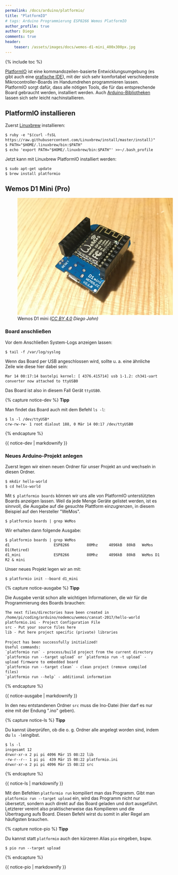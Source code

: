 ```yaml
---
permalink: /docs/arduino/platformio/
title: "PlatformIO"
# tags: Arduino Programmierung ESP8266 Wemos PlatformIO
author_profile: true
author: Diego
comments: true
header:
    teaser: /assets/images/docs/wemos-d1-mini_400x300px.jpg
---
```

{% include toc %}

[PlatformIO](http://platformio.org) ist eine kommandozeilen-basierte Entwicklungsumgebung (es gibt auch eine [grafische IDE](http://platformio.org/get-started/ide)), mit der sich sehr komfortabel verschiedenste Mikrocontroller-Boards im Handumdrehen programmieren lassen. PlatformIO sorgt dafür, dass alle nötigen Tools, die für das entsprechende Board gebraucht werden, installiert werden. Auch [Arduino-Bibliotheken](http://platformio.org/lib) lassen sich sehr leicht nachinstallieren.

## PlatformIO installieren


Zuerst [Linuxbrew](http://linuxbrew.sh/) installieren:

    $ ruby -e "$(curl -fsSL https://raw.githubusercontent.com/Linuxbrew/install/master/install)"
    $ PATH="$HOME/.linuxbrew/bin:$PATH"
    $ echo 'export PATH="$HOME/.linuxbrew/bin:$PATH"' >>~/.bash_profile

Jetzt kann mit Linuxbrew PlatformIO installiert werden:

    $ sudo apt-get update
    $ brew install platformio

## Wemos D1 Mini (Pro)
<figure class="align-center" style="width: 100%;">
	<a href="/assets/images/docs/wemos-d1-mini.jpg"><img src="/assets/images/docs/wemos-d1-mini.jpg" alt="Foto eines Wemos-D1-mini-Boards"></a>
	<figcaption>Wemos D1 mini <i>(<a href="https://creativecommons.org/licenses/by/4.0/">CC BY 4.0</a> Diego Jahn)</i></figcaption>
</figure>

### Board anschließen
Vor dem Anschließen System-Logs anzeigen lassen:

    $ tail -f /var/log/syslog

Wenn das Board per USB angeschlossen wird, sollte u. a. eine ähnliche Zeile wie diese hier dabei sein:

    Mar 14 00:17:14 bastelpi kernel: [ 4376.415714] usb 1-1.2: ch341-uart converter now attached to ttyUSB0

Das Board ist also in diesem Fall Gerät ```ttyUSB0```.

{% capture notice-dev %}
**Tipp**

Man findet das Board auch mit dem Befehl ```ls -l```:

    $ ls -l /dev/ttyUSB*
    crw-rw-rw- 1 root dialout 188, 0 Mär 14 00:17 /dev/ttyUSB0
{% endcapture %}

<div class="notice--info">
  {{ notice-dev | markdownify }}
</div>

### Neues Arduino-Projekt anlegen
Zuerst legen wir einen neuen Ordner für unser Projekt an und wechseln in diesen Ordner.

    $ mkdir hello-world
    $ cd hello-world

Mit ```$ platformio boards``` können wir uns alle von PlatformIO unterstützten Boards anzeigen lassen. Weil da jede Menge Geräte gelistet werden, ist es sinnvoll, die Ausgabe auf die gesuchte Plattform einzugrenzen, in diesem Beispiel auf den Hersteller "WeMos".

    $ platformio boards | grep WeMos

Wir erhalten dann folgende Ausgabe:

    $ platformio boards | grep WeMos
    d1                    ESP8266        80Mhz     4096kB  80kB   WeMos D1(Retired)
    d1_mini               ESP8266        80Mhz     4096kB  80kB   WeMos D1 R2 & mini

Unser neues Projekt legen wir an mit:

    $ platformio init --board d1_mini

{% capture notice-ausgabe %}
**Tipp**

Die Ausgabe verrät schon alle wichtigen Informationen, die wir für die Programmierung des Boards brauchen:

    The next files/directories have been created in /home/pi/coding/arduino/nodemcu/wemos/cansat-2017/hello-world
    platformio.ini - Project Configuration File
    src - Put your source files here
    lib - Put here project specific (private) libraries

    Project has been successfully initialized!
    Useful commands:
    `platformio run` - process/build project from the current directory
    `platformio run --target upload` or `platformio run -t upload` - upload firmware to embedded board
    `platformio run --target clean` - clean project (remove compiled files)
    `platformio run --help` - additional information
{% endcapture %}

<div class="notice--info">
  {{ notice-ausgabe | markdownify }}
</div>

In den neu entstandenen Ordner ```src``` muss die Ino-Datei (hier darf es nur eine mit der Endung ".ino" geben).

{% capture notice-ls %}
**Tipp**

Du kannst überprüfen, ob die o. g. Ordner alle angelegt worden sind, indem du ```ls -l```eingibst.

    $ ls -l
    insgesamt 12
    drwxr-xr-x 2 pi pi 4096 Mär 15 08:22 lib
    -rw-r--r-- 1 pi pi  439 Mär 15 08:22 platformio.ini
    drwxr-xr-x 2 pi pi 4096 Mär 15 08:22 src
{% endcapture %}

<div class="notice--info">
  {{ notice-ls | markdownify }}
</div>

Mit den Befehlen ```platformio run``` kompiliert man das Programm. Gibt man ```platformio run --target upload``` ein, wird das Programm nicht nur übersetzt, sondern auch direkt auf das Board geladen und dort ausgeführt. Letzterer vereint also praktischerweise das Kompilieren und die Übertragung aufs Board. Diesen Befehl wirst du somit in aller Regel am häufigsten brauchen.

{% capture notice-pio %}
**Tipp**

Du kannst statt ```platformio``` auch den kürzeren Alias ```pio``` eingeben, bspw.

    $ pio run --target upload
{% endcapture %}

<div class="notice--info">
  {{ notice-pio | markdownify }}
</div>
